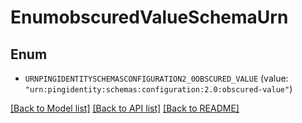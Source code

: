 # EnumobscuredValueSchemaUrn

## Enum


* `URNPINGIDENTITYSCHEMASCONFIGURATION2_0OBSCURED_VALUE` (value: `"urn:pingidentity:schemas:configuration:2.0:obscured-value"`)


[[Back to Model list]](../README.md#documentation-for-models) [[Back to API list]](../README.md#documentation-for-api-endpoints) [[Back to README]](../README.md)



